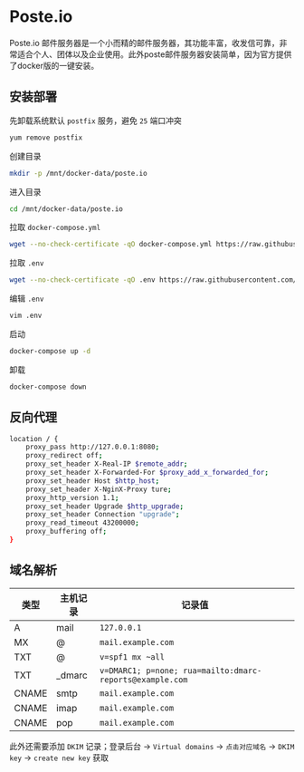 # Poste.io

Poste.io 邮件服务器是一个小而精的邮件服务器，其功能丰富，收发信可靠，非常适合个人、团体以及企业使用。此外poste邮件服务器安装简单，因为官方提供了docker版的一键安装。

## 安装部署

先卸载系统默认 `postfix` 服务，避免 `25` 端口冲突
```bash
yum remove postfix
```

创建目录
```bash
mkdir -p /mnt/docker-data/poste.io
```

进入目录
```bash
cd /mnt/docker-data/poste.io
```

拉取 `docker-compose.yml`
```bash
wget --no-check-certificate -qO docker-compose.yml https://raw.githubusercontent.com/kenote/docker-compose/main/poste.io/compose.yml
```

拉取 `.env`
```bash
wget --no-check-certificate -qO .env https://raw.githubusercontent.com/kenote/docker-compose/main/poste.io/.env.example
```

编辑 `.env`
```bash
vim .env
```

启动
```bash
docker-compose up -d
```

卸载
```bash
docker-compose down
```

##  反向代理

```bash
location / {
    proxy_pass http://127.0.0.1:8080;
    proxy_redirect off;
    proxy_set_header X-Real-IP $remote_addr;
    proxy_set_header X-Forwarded-For $proxy_add_x_forwarded_for;
    proxy_set_header Host $http_host;
    proxy_set_header X-NginX-Proxy ture;
    proxy_http_version 1.1;
    proxy_set_header Upgrade $http_upgrade;
    proxy_set_header Connection "upgrade";
    proxy_read_timeout 43200000;
    proxy_buffering off;
}
```

## 域名解析

| 类型 | 主机记录 | 记录值 |
| --- |---|---|
| A | mail | `127.0.0.1` |
| MX | @ | `mail.example.com` |
| TXT | @ | `v=spf1 mx ~all` |
| TXT | _dmarc | `v=DMARC1; p=none; rua=mailto:dmarc-reports@example.com` |
| CNAME | smtp | `mail.example.com` |
| CNAME | imap | `mail.example.com` |
| CNAME | pop | `mail.example.com` |

此外还需要添加 `DKIM` 记录；登录后台 -> `Virtual domains` -> `点击对应域名` -> `DKIM key` -> `create new key` 获取